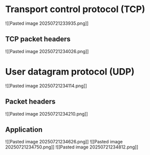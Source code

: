 # Transport control protocol (TCP)
![[Pasted image 20250721233935.png]]
## TCP packet headers
![[Pasted image 20250721234026.png]]
# User datagram protocol (UDP)
![[Pasted image 20250721234114.png]]
## Packet headers
![[Pasted image 20250721234210.png]]
## Application
![[Pasted image 20250721234626.png]]
![[Pasted image 20250721234750.png]]
![[Pasted image 20250721234812.png]]